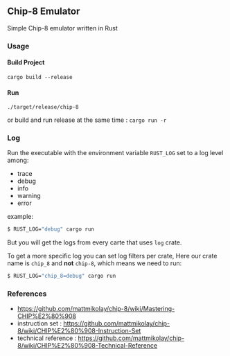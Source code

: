 ## Chip-8 Emulator

Simple Chip-8 emulator written in Rust

### Usage


#### Build Project

```shell
cargo build --release
```

#### Run

```shell
./target/release/chip-8
```

or build and run release at the same time : `cargo run -r`

### Log

Run the executable with the environment variable `RUST_LOG` set to a log level among:
- trace
- debug
- info
- warning
- error

example:

```sh
$ RUST_LOG="debug" cargo run
```

But you will get the logs from every carte that uses `log` crate.

To get a more specific log you can set log filters per crate,
Here our crate name is `chip_8` and **not** `chip-8`, which means we need to run:

```bash
$ RUST_LOG="chip_8=debug" cargo run
```

### References

- https://github.com/mattmikolay/chip-8/wiki/Mastering-CHIP%E2%80%908
- instruction set : https://github.com/mattmikolay/chip-8/wiki/CHIP%E2%80%908-Instruction-Set
- technical reference : https://github.com/mattmikolay/chip-8/wiki/CHIP%E2%80%908-Technical-Reference 
